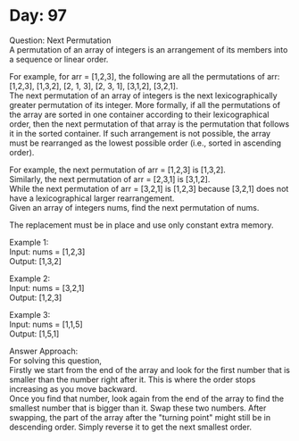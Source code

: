 # Day: 97
Question: Next Permutation<br/>
A permutation of an array of integers is an arrangement of its members into a sequence or linear order.<br/>

For example, for arr = [1,2,3], the following are all the permutations of arr: [1,2,3], [1,3,2], [2, 1, 3], [2, 3, 1], [3,1,2], [3,2,1].<br/>
The next permutation of an array of integers is the next lexicographically greater permutation of its integer. More formally, if all the permutations of the array are sorted in one container according to their lexicographical order, then the next permutation of that array is the permutation that follows it in the sorted container. If such arrangement is not possible, the array must be rearranged as the lowest possible order (i.e., sorted in ascending order).<br/>

For example, the next permutation of arr = [1,2,3] is [1,3,2].<br/>
Similarly, the next permutation of arr = [2,3,1] is [3,1,2].<br/>
While the next permutation of arr = [3,2,1] is [1,2,3] because [3,2,1] does not have a lexicographical larger rearrangement.<br/>
Given an array of integers nums, find the next permutation of nums.<br/>

The replacement must be in place and use only constant extra memory.<br/>

 

Example 1:<br/>
Input: nums = [1,2,3]<br/>
Output: [1,3,2]<br/>

Example 2:<br/>
Input: nums = [3,2,1]<br/>
Output: [1,2,3]<br/>

Example 3:<br/>
Input: nums = [1,1,5]<br/>
Output: [1,5,1]<br/>
 
 
Answer Approach:<br/>
For solving this question,<br/>
Firstly we start from the end of the array and look for the first number that is smaller than the number right after it. This is where the order stops increasing as you move backward.<br/>
Once you find that number, look again from the end of the array to find the smallest number that is bigger than it. Swap these two numbers. After swapping, the part of the array after the "turning point" might still be in descending order. Simply reverse it to get the next smallest order.<br/>
